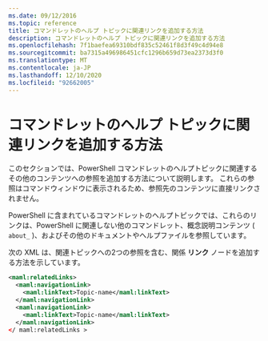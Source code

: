 ```yaml
---
ms.date: 09/12/2016
ms.topic: reference
title: コマンドレットのヘルプ トピックに関連リンクを追加する方法
description: コマンドレットのヘルプ トピックに関連リンクを追加する方法
ms.openlocfilehash: 7f1baefea69310bdf835c52461f8d3f49c4d94e8
ms.sourcegitcommit: ba7315a496986451cfc1296b659d73ea2373d3f0
ms.translationtype: MT
ms.contentlocale: ja-JP
ms.lasthandoff: 12/10/2020
ms.locfileid: "92662005"
---
```

# <a name="how-to-add-related-links-to-a-cmdlet-help-topic"></a>コマンドレットのヘルプ トピックに関連リンクを追加する方法

このセクションでは、PowerShell コマンドレットのヘルプトピックに関連するその他のコンテンツへの参照を追加する方法について説明します。 これらの参照はコマンドウィンドウに表示されるため、参照先のコンテンツに直接リンクされません。

PowerShell に含まれているコマンドレットのヘルプトピックでは、これらのリンクは、PowerShell に関連しない他のコマンドレット、概念説明コンテンツ ( `about_` )、およびその他のドキュメントやヘルプファイルを参照しています。

次の XML は、関連トピックへの2つの参照を含む、関係 **リンク** ノードを追加する方法を示しています。

```xml
<maml:relatedLinks>
  <maml:navigationLink>
    <maml:linkText>Topic-name</maml:linkText>
  </maml:navigationLink>
  <maml:navigationLink>
    <maml:linkText>Topic-name</maml:linkText>
  </maml:navigationLink>
</ maml:relatedLinks >
```
